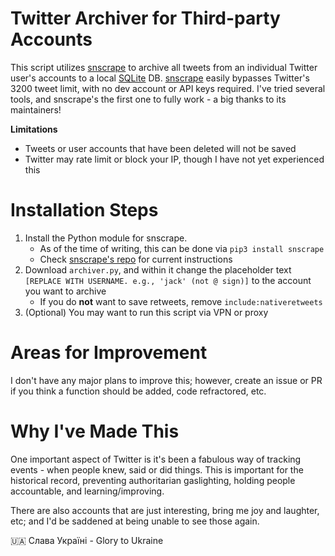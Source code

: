 # Twitter Archiver for Third-party Accounts
This script utilizes [snscrape](https://github.com/JustAnotherArchivist/snscrape) to archive all tweets from an individual Twitter user's accounts to a local [SQLite](https://www.sqlite.org/index.html) DB. [snscrape](https://github.com/JustAnotherArchivist/snscrape) easily bypasses Twitter's 3200 tweet limit, with no dev account or API keys required. I've tried several tools, and snscrape's the first one to fully work - a big thanks to its maintainers!

**Limitations**
* Tweets or user accounts that have been deleted will not be saved
* Twitter may rate limit or block your IP, though I have not yet experienced this

# Installation Steps
1. Install the Python module for snscrape. 
     - As of the time of writing, this can be done via `pip3 install snscrape`
     - Check [snscrape's repo](https://github.com/JustAnotherArchivist/snscrape) for current instructions
2. Download `archiver.py`, and within it change the placeholder text `[REPLACE WITH USERNAME. e.g., 'jack' (not @ sign)]` to the account you want to archive
     - If you do **not** want to save retweets, remove `include:nativeretweets`
3. (Optional) You may want to run this script via VPN or proxy 

# Areas for Improvement
I don't have any major plans to improve this; however, create an issue or PR if you think a function should be added, code refractored, etc. 

# Why I've Made This
One important aspect of Twitter is it's been a fabulous way of tracking events - when people knew, said or did things. This is important for the historical record, preventing authoritarian gaslighting, holding people accountable, and learning/improving. 

There are also accounts that are just interesting, bring me joy and laughter, etc; and I'd be saddened at being unable to see those again.  


🇺🇦 Слава Україні - Glory to Ukraine
